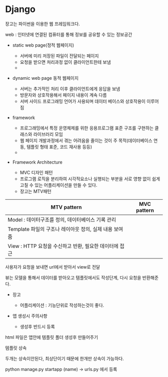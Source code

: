 # Django

장고는 파이썬을 이용한 웹 프레임워크다.



web : 인터넷에 연결된 컴퓨터를 통해 정보를 공유할 수 있는 정보공간

- static web page(정적 웹페이지)
  - 서버에 미리 저장된 파일이 전달되는 페이지
  - 요청을 받으면 처리과정 없이 클라이언트한테 보냄
  - 



- dynamic web page 동적 웹페이지
  - 서버는 추가적인 처리 이후 클라이언트에게 응답을 보냄
  - 방문자와 상호작용해서 페이지 내용이 계속 다름
  - 서버 사이드 프로그래밍 언어가 사용되며 데이터 베이스와 상호작용이 이루어짐



- framework
  - 프로그래밍에서 특정 운영체제를 위한 응용프로그램 표준 구조를 구현하는 클래스와 라이브러리 모임
  - 웹 페이지 개발과정에서 겪는 어려움을 줄이는 것이 주 목적(데이터베이스 연동, 템플릿 형태 표준, 코드 재사용 등등)
  - 



- Framework Architecture
  - MVC 디자인 패턴
  - 프로그램 로직을 분리하여 시각적요소나 실행되는 부분을 서로 영향 없이 쉽게 고칠 수 있는 어플리케이션을 만들 수 있다.
  - 장고는 MTV패턴

| MTV pattern                                            | MVC pattern |
| ------------------------------------------------------ | ----------- |
| Model : 데이터구조를 정의, 데이터베이스 기록 관리      |             |
| Template 파일의 구조나 레이아웃 정의, 실제 내용 보여줌 |             |
| View : HTTP 요청을 수신하고 반환, 필요한 데이터에 접근 |             |



사용자가 요청을 보내면 url에서 받아서 view로 전달

뷰는 모델을 통해서 데이터를 받아오고 템플릿에서도 작성단계, 다시 요청을 반환해준다.









- 장고
  - 어플리케이션 : 기능단위로 작성하는것이 좋다.



- 앱 생성시 주의사항
  - 생성후 반드시 등록

html 파일은 앱안에 템플릿 폴더 생성후 만들어주기







템플릿 상속

 두개는 상속이안된다, 최상단이기 때문에 한개만 상속이 가능하다.



python manage.py startapp (name) -> urls.py 에서 등록
